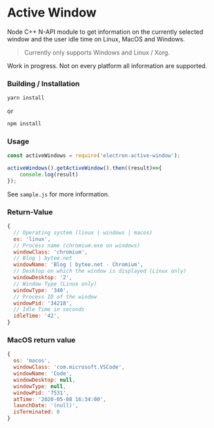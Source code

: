 # Active Window

Node C++ N-API module to get information on the currently selected window and the user idle time on Linux, MacOS and Windows.

> Currently only supports Windows and Linux / Xorg. 

Work in progress. Not on every platform all information are supported.

### Building / Installation

```bash
yarn install
```
or
```bash
npm install
```
### Usage

```javascript
const activeWindows = require('electron-active-window');

activeWindows().getActiveWindow().then((result)=>{
    console.log(result)
});
```

See `sample.js` for more information.

### Return-Value

```javascript
{
  // Operating system (linux | windows | macos)
  os: 'linux',
  // Process name (chromium.exe on windows)
  windowClass: 'chromium',
  // Blog | bytee.net
  windowName: 'Blog | bytee.net - Chromium',
  // Desktop on which the window is displayed (Linux only)
  windowDesktop: '2',
  // Window Type (Linux only)
  windowType: '340',
  // Process ID of the window
  windowPid: '34218',
  // Idle Time in seconds
  idleTime: '42',
}

```
### MacOS return value
```javascript
{
  os: 'macos',
  windowClass: 'com.microsoft.VSCode',
  windowName: 'Code',
  windowDesktop: null,
  windowType: null,
  windowPid: '7531',
  atTime: '2020-05-08 16:34:00',
  launchDate: '(null)',
  isTerminated: 0
}
```
